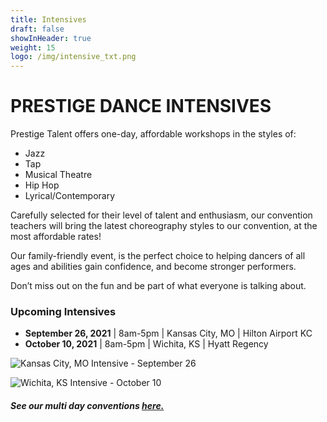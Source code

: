 ```yaml
---
title: Intensives
draft: false
showInHeader: true
weight: 15
logo: /img/intensive_txt.png
---
```

# PRESTIGE DANCE INTENSIVES

Prestige Talent offers one-day, affordable workshops in the styles of:

* Jazz
* Tap
* Musical Theatre
* Hip Hop
* Lyrical/Contemporary

Carefully selected for their level of talent and enthusiasm, our convention teachers will bring the latest choreography styles to our convention, at the most affordable rates!

Our family-friendly event, is the perfect choice to helping dancers of all ages and abilities gain confidence, and become stronger performers.

Don’t miss out on the fun and be part of what everyone is talking about.

### Upcoming Intensives

* **September 26, 2021** | 8am-5pm | Kansas City, MO | Hilton Airport KC
* **October 10, 2021** | 8am-5pm | Wichita, KS | Hyatt Regency

![](img/copy-of-feed-the-homeless-flyer-made-with-postermywall.jpg "Kansas City, MO Intensive - September 26")

![](img/copy-of-feed-the-homeless-flyer-made-with-postermywall-2.jpg "Wichita, KS Intensive - October 10")

##### See our multi day conventions [here.](https://www.dancepnt.com/convention/)